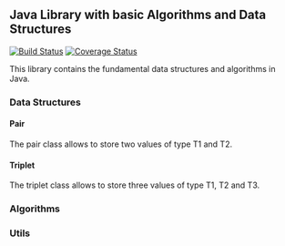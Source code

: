 ## Java Library with basic Algorithms and Data Structures </br> 

[![Build Status](https://travis-ci.org/jorgeacf/java-lib.svg)](https://travis-ci.org/jorgeacf/java-lib)
[![Coverage Status](https://coveralls.io/repos/jorgeacf/java-lib/badge.svg?branch=master&service=github)](https://coveralls.io/github/jorgeacf/java-lib?branch=master)

This library contains the fundamental data structures and algorithms in Java.


### Data Structures

#### Pair
The pair class allows to store two values of type T1 and T2.

#### Triplet
The triplet class allows to store three values of type T1, T2 and T3.

### Algorithms


### Utils









